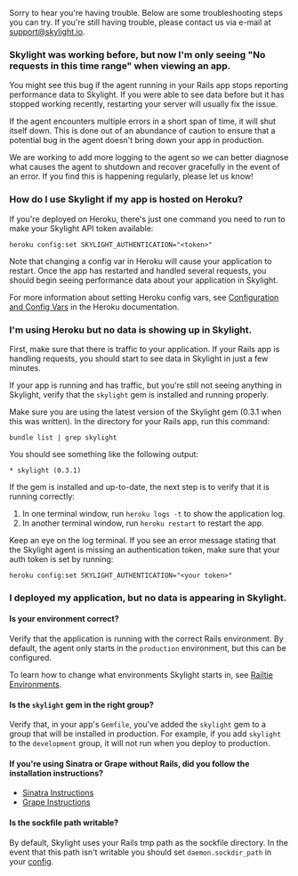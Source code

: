 Sorry to hear you're having trouble. Below are some troubleshooting steps
you can try. If you're still having trouble, please contact us via e-mail
at [support@skylight.io](mailto:support@skylight.io).

### Skylight was working before, but now I'm only seeing "No requests in this time range" when viewing an app.

You might see this bug if the agent running in your Rails app stops
reporting performance data to Skylight. If you were able to see data
before but it has stopped working recently, restarting your server will
usually fix the issue.

If the agent encounters multiple errors in a short span of time, it will
shut itself down. This is done out of an abundance of caution to ensure
that a potential bug in the agent doesn't bring down your app in
production.

We are working to add more logging to the agent so we can better
diagnose what causes the agent to shutdown and recover gracefully in the
event of an error. If you find this is happening regularly, please let
us know!

### How do I use Skylight if my app is hosted on Heroku?

If you're deployed on Heroku, there's just one command you
need to run to make your Skylight API token available:

    heroku config:set SKYLIGHT_AUTHENTICATION="<token>"

Note that changing a config var in Heroku will cause your application to
restart. Once the app has restarted and handled several requests, you
should begin seeing performance data about your application in Skylight.

For more information about setting Heroku config vars, see
[Configuration and Config Vars](https://devcenter.heroku.com/articles/config-vars)
in the Heroku documentation.

### I'm using Heroku but no data is showing up in Skylight.

First, make sure that there is traffic to your application. If your
Rails app is handling requests, you should start to see data in Skylight
in just a few minutes.

If your app is running and has traffic, but you're still not seeing
anything in Skylight, verify that the `skylight` gem is installed and
running properly.

Make sure you are using the latest version of the Skylight gem (0.3.1
when this was written). In the directory for your Rails app, run this
command:

    bundle list | grep skylight

You should see something like the following output:

    * skylight (0.3.1)

If the gem is installed and up-to-date, the next step is to verify that
it is running correctly:

1. In one terminal window, run `heroku logs -t` to show the application
   log.
2. In another terminal window, run `heroku restart` to restart the app.

Keep an eye on the log terminal. If you see an error message stating
that the Skylight agent is missing an authentication token, make sure
that your auth token is set by running:

    heroku config:set SKYLIGHT_AUTHENTICATION="<your token>"

### I deployed my application, but no data is appearing in Skylight.

#### Is your environment correct?

Verify that the application is running with the correct Rails
environment. By default, the agent only starts in the `production`
environment, but this can be configured.

To learn how to change what environments Skylight starts in, see
[Railtie Environments](/agent#environments).

#### Is the `skylight` gem in the right group?

Verify that, in your app's `Gemfile`, you've added the `skylight`
gem to a group that will be installed in production. For example, if you
add `skylight` to the `development` group, it will not run when you
deploy to production.

#### If you're using Sinatra or Grape without Rails, did you follow the installation instructions?

* [Sinatra Instructions](/sinatra)
* [Grape Instructions](/grape)

#### Is the sockfile path writable?

By default, Skylight uses your Rails tmp path as the sockfile directory.
In the event that this path isn't writable you should set
`daemon.sockdir_path` in your [config](/agent#configuration).
